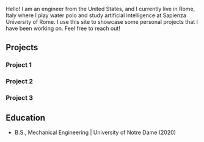 Hello! I am an engineer from the United States, and I currently live in Rome, Italy where I play water polo and study artificial intelligence at Sapienza University of Rome. I use this site to showcase some personal projects that I have been working on. Feel free to reach out!

## Projects
### Project 1
### Project 2
### Project 3

## Education
- B.S., Mechanical Engineering | University of Notre Dame (2020)
